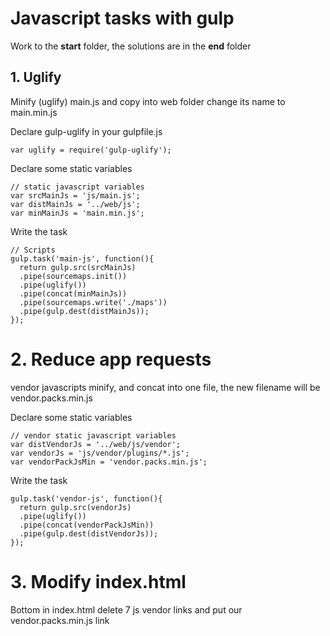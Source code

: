 # Javascript tasks with gulp

Work to the <b>start</b> folder, the solutions are in the <b>end</b> folder

##  1. Uglify 
Minify (uglify) main.js and copy into web folder change its name to main.min.js

Declare gulp-uglify in your gulpfile.js

```
var uglify = require('gulp-uglify');
```

Declare some static variables

```
// static javascript variables
var srcMainJs = 'js/main.js';
var distMainJs = '../web/js';
var minMainJs = 'main.min.js';
```

Write the task

```
// Scripts
gulp.task('main-js', function(){
  return gulp.src(srcMainJs)
  .pipe(sourcemaps.init())
  .pipe(uglify())
  .pipe(concat(minMainJs))
  .pipe(sourcemaps.write('./maps'))
  .pipe(gulp.dest(distMainJs));
});
```

# 2. Reduce app requests 
vendor javascripts minify, and concat into one file, the new filename will be vendor.packs.min.js

Declare some static variables

```
// vendor static javascript variables
var distVendorJs = '../web/js/vendor';
var vendorJs = 'js/vendor/plugins/*.js';
var vendorPackJsMin = 'vendor.packs.min.js';
```

Write the task

```
gulp.task('vendor-js', function(){
  return gulp.src(vendorJs)
  .pipe(uglify())
  .pipe(concat(vendorPackJsMin))
  .pipe(gulp.dest(distVendorJs));
});
```

# 3.  Modify index.html
Bottom in index.html delete 7 js vendor links and put our vendor.packs.min.js link
